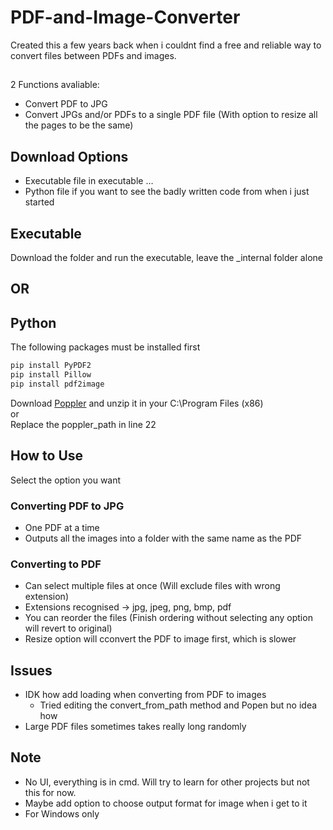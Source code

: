 # PDF-and-Image-Converter

Created this a few years back when i couldnt find a free and reliable way to convert files between PDFs and images.
##
2 Functions avaliable:
-  Convert PDF to JPG
-  Convert JPGs and/or PDFs to a single PDF file (With option to resize all the pages to be the same)


## Download Options
-  Executable file in executable …
-  Python file if you want to see the badly written code from when i just started


## Executable
Download the folder and run the executable, leave the _internal folder alone
## OR
## Python
The following packages must be installed first

```cmd
pip install PyPDF2
pip install Pillow
pip install pdf2image
```
Download [Poppler](https://poppler.freedesktop.org/) and unzip it in your C:\Program Files (x86)\
or\
Replace the poppler_path in line 22


## How to Use
Select the option you want
### Converting PDF to JPG
-  One PDF at a time
-  Outputs all the images into a folder with the same name as the PDF

### Converting to PDF
-  Can select multiple files at once (Will exclude files with wrong extension)
  -  Extensions recognised -> jpg, jpeg, png, bmp, pdf
-  You can reorder the files (Finish ordering without selecting any option will revert to original)
-  Resize option will cconvert the PDF to image first, which is slower

## Issues
- IDK how add loading when converting from PDF to images
  - Tried editing the convert_from_path method and Popen but no idea how
-  Large PDF files sometimes takes really long randomly

## Note
-  No UI, everything is in cmd. Will try to learn for other projects but not this for now.
-  Maybe add option to choose output format for image when i get to it
-  For Windows only
